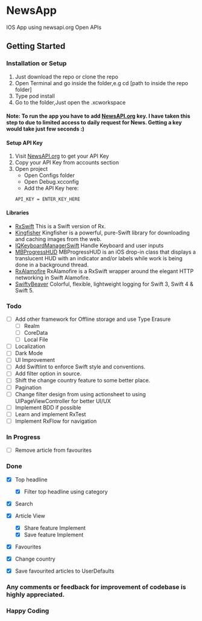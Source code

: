 # NewsApp
IOS App using newsapi.org Open APIs

## Getting Started
### Installation or Setup
1. Just download the repo or clone the repo
2. Open Terminal and go inside the folder,e.g cd [path to inside the repo folder]
3. Type pod install
4. Go to the folder,Just open the .xcworkspace 

#### Note: To run the app you have to add [NewsAPI.org](https://newsapi.org/register) key. I have taken this step to due to limited access to daily request for News. Getting a key would take just few seconds :)

#### Setup API Key
1. Visit [NewsAPI.org](https://newsapi.org/register) to get your API Key
2. Copy your API Key from accounts section
3. Open project
   - Open Configs folder
   - Open Debug.xcconfig
   - Add the API Key here:
    ```
    API_KEY = ENTER_KEY_HERE
    ``` 
#### Libraries
- [RxSwift](https://github.com/ReactiveX/RxSwift) This is a Swift version of Rx.
- [Kingfisher](https://github.com/onevcat/Kingfisher) Kingfisher is a powerful, pure-Swift library for downloading and caching images from the web.
- [IQKeyboardManagerSwift](https://github.com/hackiftekhar/IQKeyboardManager) Handle Keyboard and user inputs
- [MBProgressHUD](https://github.com/jdg/MBProgressHUD) MBProgressHUD is an iOS drop-in class that displays a translucent HUD with an indicator and/or labels while work is being done in a background thread. 
- [RxAlamofire](https://github.com/RxSwiftCommunity/RxAlamofire) RxAlamofire is a RxSwift wrapper around the elegant HTTP networking in Swift Alamofire.
- [SwiftyBeaver](https://github.com/SwiftyBeaver/SwiftyBeaver) Colorful, flexible, lightweight logging for Swift 3, Swift 4 & Swift 5.

### Todo

- [ ] Add other framework for Offline storage and use Type Erasure
  - [ ] Realm 
  - [ ] CoreData
  - [ ] Local File  
- [ ] Localization   
- [ ] Dark Mode  
- [ ] UI Improvement 
- [ ] Add Swiftlint to enforce Swift style and conventions.  
- [ ] Add filter option in source.
- [ ] Shift the change country feature to some better place.
- [ ] Pagination
- [ ] Change filter design from using actionsheet to using UIPageViewController for better UI/UX
- [ ] Implement BDD if possible
- [ ] Learn and implement RxTest
- [ ] Implement RxFlow for navigation
### In Progress
- [ ] Remove article from favourites 

### Done
- [x] Top headline
  - [x] Filter top headline using category
- [x] Search
- [x] Article View
  - [x] Share feature Implement
  - [x] Save feature Implement
- [x] Favourites
- [x] Change country
- [x] Save favourited articles to UserDefaults


### Any comments or feedback for improvement of codebase is highly appreciated.
 
### Happy Coding
